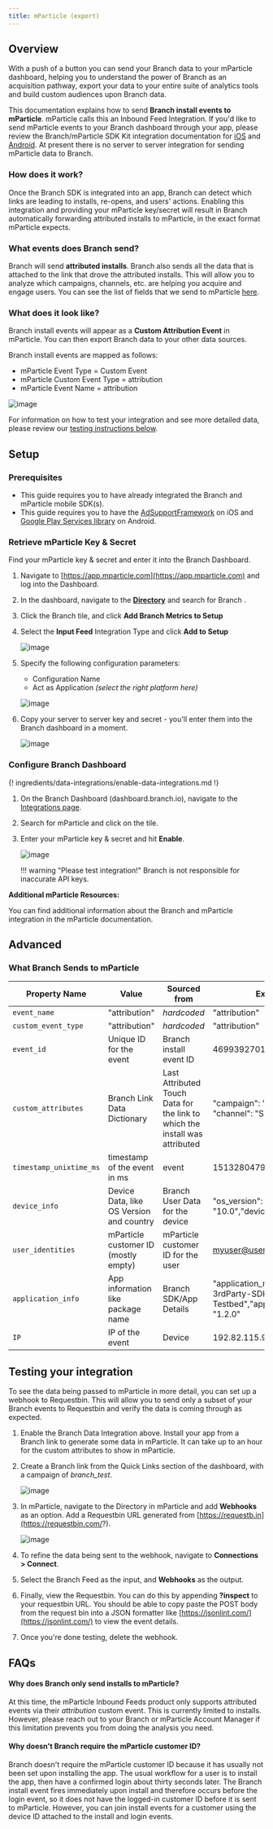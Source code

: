 ```yaml
---
title: mParticle (export)
---
```

## Overview

With a push of a button you can send your Branch data to your mParticle dashboard, helping you to understand the power of Branch as an acquisition pathway, export your data to your entire suite of analytics tools and build custom audiences upon Branch data.

This documentation explains how to send **Branch install events to mParticle**. mParticle calls this an Inbound Feed Integration. If you'd like to send mParticle events to your Branch dashboard through your app, please review the Branch/mParticle SDK Kit integration documentation for [iOS](/apps/mparticle-ios/) and [Android](/apps/mparticle-android/). At present there is no server to server integration for sending mParticle data to Branch.

### How does it work?

Once the Branch SDK is integrated into an app, Branch can detect which links are leading to installs, re-opens, and users' actions. Enabling this integration and providing your mParticle key/secret will result in Branch automatically forwarding attributed installs to mParticle, in the exact format mParticle expects.

### What events does Branch send?

Branch will send **attributed installs**. Branch also sends all the data that is attached to the link that drove the attributed installs. This will allow you to analyze which campaigns, channels, etc. are helping you acquire and engage users. You can see the list of fields that we send to mParticle [here](#what-branch-sends-to-mparticle).

### What does it look like?

Branch install events will appear as a <notranslate>**Custom Attribution Event**</notranslate> in mParticle. You can then export Branch data to your other data sources.

Branch install events are mapped as follows:

- mParticle Event Type = Custom Event
- mParticle Custom Event Type = attribution
- mParticle Event Name = attribution

![image](/_assets/img/pages/integrations/mparticle/mparticle-showing-branch-data.png)

For information on how to test your integration and see more detailed data, please review our [testing instructions below](#testing-your-integration).

## Setup

### Prerequisites
- This guide requires you to have already integrated the Branch and mParticle mobile SDK(s).
- This guide requires you to have the [AdSupportFramework](/apps/ios-launch/#submitting-to-the-app-store) on iOS and [Google Play Services library](/apps/android-launch/#submitting-to-the-play-store) on Android.

### Retrieve mParticle Key & Secret

Find your mParticle key & secret and enter it into the Branch Dashboard.

1. Navigate to [https://app.mparticle.com](https://app.mparticle.com) and log into the Dashboard.
1. In the dashboard, navigate to the <notranslate>**[Directory](https://app.mparticle.com/directory)**</notranslate> and search for Branch .
1. Click the Branch tile, and click <notranslate>**Add Branch Metrics to Setup**</notranslate>
1. Select the <notranslate>**Input Feed**</notranslate> Integration Type and click <notranslate>**Add to Setup**</notranslate>

    ![image](/_assets/img/pages/integrations/mparticle/mparticle-add-feed-to-setup.png)

1. Specify the following configuration parameters:
    - Configuration Name
    - Act as Application _(select the right platform here)_

    ![image](/_assets/img/pages/integrations/mparticle/mparticle-configure-feed.png)

1. Copy your server to server key and secret - you'll enter them into the Branch dashboard in a moment.

    ![image](/_assets/img/pages/integrations/mparticle/mparticle-keys.png)


### Configure Branch Dashboard

{! ingredients/data-integrations/enable-data-integrations.md !}

1. On the Branch Dashboard (dashboard.branch.io), navigate to the [Integrations page](https://dashboard.branch.io/integrations).
1. Search for mParticle and click on the tile.
1. Enter your mParticle key & secret and hit <notranslate>**Enable**</notranslate>.

    ![image](/_assets/img/pages/integrations/mparticle/mparticle-export.png)

    !!! warning "Please test integration!"
        Branch is not responsible for inaccurate API keys.

**Additional mParticle Resources:**

You can find additional information about the Branch and mParticle integration in the mParticle documentation.

## Advanced

### What Branch Sends to mParticle

| Property Name | Value | Sourced from | Example
| --- | --- | --- | ---
| `event_name` | "attribution" | _hardcoded_ | "attribution"
| `custom_event_type` | "attribution" | _hardcoded_ | "attribution"
| `event_id` | Unique ID for the event | Branch install event ID | 469939270182891107
| `custom_attributes` | Branch Link Data Dictionary | Last Attributed Touch Data for the link to which the install was attributed | "campaign": "mParticle test", "channel": "Slack"
| `timestamp_unixtime_ms` | timestamp of the event in ms | event | 1513280479654
| `device_info` | Device Data, like OS Version and country | Branch User Data for the device | "os_version": "10.0","device_country": "US"
| `user_identities` | mParticle customer ID (mostly empty) | mParticle customer ID for the user | myuser@user.com
| `application_info` | App information like package name | Branch SDK/App Details | "application_name": "Branch-3rdParty-SDK-Testbed","application_version": "1.2.0"
| `IP` | IP of the event | Device | 192.82.115.928

## Testing your integration

To see the data being passed to mParticle in more detail, you can set up a webhook to Requestbin. This will allow you to send only a subset of your Branch events to Requestbin and verify the data is coming through as expected.

1. Enable the Branch Data Integration above. Install your app from a Branch link to generate some data in mParticle. It can take up to an hour for the custom attributes to show in mParticle.
1. Create a Branch link from the Quick Links section of the dashboard, with a campaign of *branch_test*.

    ![image](/_assets/img/pages/integrations/mparticle/mparticle-test-link.png)

1. In mParticle, navigate to the Directory in mParticle and add <notranslate>**Webhooks**</notranslate> as an option. Add a Requestbin URL generated from [https://requestb.in](https://requestbin.com/?).

    ![image](/_assets/img/pages/integrations/mparticle/mparticle-add-webhooks.png)

1. To refine the data being sent to the webhook, navigate to <notranslate>**Connections > Connect**</notranslate>.
1. Select the Branch Feed as the input, and <notranslate>**Webhooks**</notranslate> as the output.
1. Finally, view the Requestbin. You can do this by appending <notranslate>**?inspect**</notranslate> to your requestbin URL. You should be able to copy paste the POST body from the request bin into a JSON formatter like [https://jsonlint.com/](https://jsonlint.com/) to view the event details.
1. Once you're done testing, delete the webhook.

## FAQs

#### Why does Branch only send installs to mParticle?

At this time, the mParticle Inbound Feeds product only supports attributed events via their <notranslate>_attribution_</notranslate> custom event. This is currently limited to installs. However, please reach out to your Branch or mParticle Account Manager if this limitation prevents you from doing the analysis you need.

#### Why doesn't Branch require the mParticle customer ID?

Branch doesn't require the mParticle customer ID because it has usually not been set upon installing the app. The usual workflow for a user is to install the app, then have a confirmed login about thirty seconds later. The Branch install event fires immediately upon install and therefore occurs before the login event, so it does not have the logged-in customer ID before it is sent to mParticle. However, you can join install events for a customer using the device ID attached to the install and login events.
